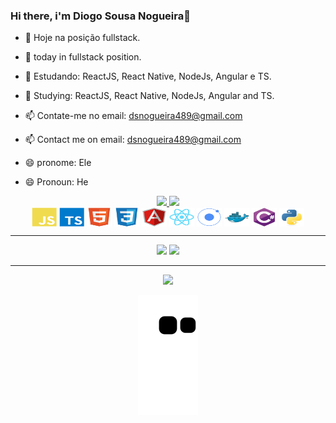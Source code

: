 ### Hi there, i'm Diogo Sousa Nogueira👋  


- 🔭 Hoje na posição fullstack.
- 🔭 today in fullstack position.

- 📖 Estudando: ReactJS, React Native, NodeJs, Angular e TS.
- 📖 Studying: ReactJS, React Native, NodeJs, Angular and TS.

- 📫 Contate-me no email: dsnogueira489@gmail.com
- 📫 Contact me on email: dsnogueira489@gmail.com

- 😄 pronome: Ele
- 😄 Pronoun: He

<div align="center">
  <div>
    <a href="https://github.com/Diog0-0">
      <img height="180em" src="https://github-readme-stats.app/api?username=Diog0-0&show_icons=true&theme=radical&include_all_commits=true&count_private=true"/>
    </a>
    <a href="https://github.com/Diog0-0">
      <img height="180em" src="htps://github-readme-stats.app/api/top-langs/?username=Diog0-0&layout=compact&langs_count=7&theme=radical"/>
    </a>
  </div>
 
  <div style="display: inline_block">
    <img align="center" alt="Diogo-Js" height="30" width="40" src="https://raw.githubusercontent.com/devicons/devicon/master/icons/javascript/javascript-plain.svg">
    <img align="center" alt="Diogo-Ts" height="30" width="40" src="https://raw.githubusercontent.com/devicons/devicon/master/icons/typescript/typescript-plain.svg">
    <img align="center" alt="Diogo-HTML" height="30" width="40" src="https://raw.githubusercontent.com/devicons/devicon/master/icons/html5/html5-original.svg">
    <img align="center" alt="Diogo-CSS" height="30" width="40" src="https://raw.githubusercontent.com/devicons/devicon/master/icons/css3/css3-original.svg">
    <img align="center" alt="Diogo-Angular" height="30" width="40" src="https://raw.githubusercontent.com/devicons/devicon/master/icons/angularjs/angularjs-original.svg">
    <img align="center" alt="Diogo-React" height="30" width="40" src="https://raw.githubusercontent.com/devicons/devicon/master/icons/react/react-original.svg">
    <img align="center" alt="Diogo-Ionic" height="30" width="40" src="https://raw.githubusercontent.com/devicons/devicon/master/icons/ionic/ionic-original.svg">
    <img align="center" alt="Diogo-Docker" height="30" width="40" src="https://raw.githubusercontent.com/devicons/devicon/master/icons/docker/docker-original.svg">
    <img align="center" alt="Diogo-Csharp" height="30" width="40" src="https://raw.githubusercontent.com/devicons/devicon/master/icons/csharp/csharp-original.svg">
    <img align="center" alt="Diogo-Python" height="30" width="40" src="https://raw.githubusercontent.com/devicons/devicon/master/icons/python/python-original.svg">
  </div>
  <hr>
  <div>
    <a href="https://www.linkedin.com/in/diogo-nogueira-6365a8186/" target="_blank"><img src="https://img.shields.io/badge/-LinkedIn-%230077B5?style=for-the-badge&logo=linkedin&logoColor=white" target="_blank"></a>
    <a href="https://discordapp.com/users/859917433875070976" target="_blank"><img src="https://img.shields.io/badge/Discord-7289DA?style=for-the-badge&logo=discord&logoColor=white" target="_blank"></a>
    <hr>
    <img src="https://giffiles.alphacoders.com/146/14685.gif">
   
  ![Snake animation](https://github.com/Diog0-0/Diog0-0/blob/output/github-contribution-grid-snake.svg)
  </div>
</div>
